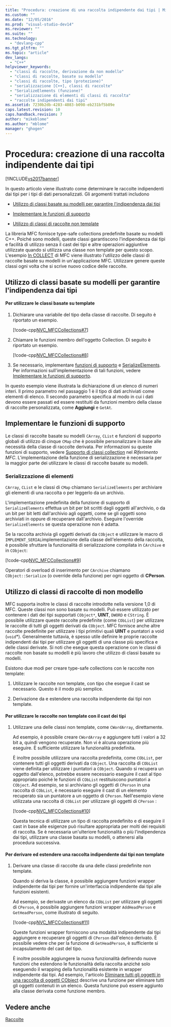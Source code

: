 ```yaml
---
title: "Procedura: creazione di una raccolta indipendente dai tipi | Microsoft Docs"
ms.custom: ""
ms.date: "12/05/2016"
ms.prod: "visual-studio-dev14"
ms.reviewer: ""
ms.suite: ""
ms.technology: 
  - "devlang-cpp"
ms.tgt_pltfrm: ""
ms.topic: "article"
dev_langs: 
  - "C++"
helpviewer_keywords: 
  - "classi di raccolte, derivazione da non modello"
  - "classi di raccolte, basate su modello"
  - "classi di raccolte, tipo (protezione)"
  - "serializzazione [C++], classi di raccolte"
  - "SerializeElements (funzione)"
  - "serializzazione di elementi di classi di raccolta"
  - "raccolte indipendenti dai tipi"
ms.assetid: 7230b2db-4283-4083-b098-eb231bf5b89e
caps.latest.revision: 10
caps.handback.revision: 7
author: "mikeblome"
ms.author: "mblome"
manager: "ghogen"
---
```

# Procedura: creazione di una raccolta indipendente dai tipi
[!INCLUDE[vs2017banner](../assembler/inline/includes/vs2017banner.md)]

In questo articolo viene illustrato come determinare le raccolte indipendenti dai tipi per i tipi di dati personalizzati.  Gli argomenti trattati includono  
  
-   [Utilizzo di classi basate su modelli per garantire l'indipendenza dai tipi](#_core_using_template.2d.based_classes_for_type_safety)  
  
-   [Implementare le funzioni di supporto](#_core_implementing_helper_functions)  
  
-   [Utilizzo di classi di raccolte non template](#_core_using_nontemplate_collection_classes)  
  
 La libreria MFC fornisce type\-safe collections predefinite basate su modelli C\+\+.  Poiché sono modelli, queste classi garantiscono l'indipendenza dai tipi e facilità di utilizzo senza il cast dei tipi e altre operazioni aggiuntive utilizzate quando si utilizza una classe non template per questo scopo.  L'esempio [In COLLECT](../top/visual-cpp-samples.md) di MFC viene illustrato l'utilizzo delle classi di raccolte basate su modelli in un'applicazione MFC.  Utilizzare genere queste classi ogni volta che si scrive nuovo codice delle raccolte.  
  
##  <a name="_core_using_template.2d.based_classes_for_type_safety"></a> Utilizzo di classi basate su modelli per garantire l'indipendenza dai tipi  
  
#### Per utilizzare le classi basate su template  
  
1.  Dichiarare una variabile del tipo della classe di raccolte.  Di seguito è riportato un esempio.  
  
     [!code-cpp[NVC_MFCCollections#7](../mfc/codesnippet/CPP/how-to-make-a-type-safe-collection_1.cpp)]  
  
2.  Chiamare le funzioni membro dell'oggetto Collection.  Di seguito è riportato un esempio.  
  
     [!code-cpp[NVC_MFCCollections#8](../mfc/codesnippet/CPP/how-to-make-a-type-safe-collection_2.cpp)]  
  
3.  Se necessario, implementare [funzioni di supporto](../mfc/reference/collection-class-helpers.md) e [SerializeElements](../Topic/SerializeElements.md).  Per informazioni sull'implementazione di tali funzioni, vedere [Implementare le funzioni di supporto](#_core_implementing_helper_functions).  
  
 In questo esempio viene illustrata la dichiarazione di un elenco di numeri interi.  Il primo parametro nel passaggio 1 è il tipo di dati archiviati come elementi di elenco.  Il secondo parametro specifica al modo in cui i dati devono essere passati ed essere restituiti da funzioni membro della classe di raccolte personalizzata, come **Aggiungi** e `GetAt`.  
  
##  <a name="_core_implementing_helper_functions"></a> Implementare le funzioni di supporto  
 Le classi di raccolte basate su modelli `CArray`, `CList` e funzioni di supporto globali di utilizzo di cinque `CMap` che è possibile personalizzare in base alle necessità della classe di raccolte derivata.  Per informazioni su queste funzioni di supporto, vedere [Supporto di classi collection](../mfc/reference/collection-class-helpers.md) nel *Riferimento MFC*.  L'implementazione della funzione di serializzazione è necessaria per la maggior parte dei utilizzare le classi di raccolte basate su modelli.  
  
###  <a name="_core_serializing_elements"></a> Serializzazione di elementi  
 `CArray`, `CList` e le classi di `CMap` chiamano `SerializeElements` per archiviare gli elementi di una raccolta o per leggerlo da un archivio.  
  
 L'implementazione predefinita della funzione di supporto di `SerializeElements` effettua un bit per bit scritti dagli oggetti all'archivio, o da un bit per bit letti dall'archivio agli oggetti, come se gli oggetti sono archiviati in oppure di recuperare dall'archivio.  Eseguire l'override `SerializeElements` se questa operazione non è adatta.  
  
 Se la raccolta archivia gli oggetti derivati da `CObject` e utilizzare le macro di `IMPLEMENT_SERIAL`implementazione della classe dell'elemento della raccolta, è possibile sfruttare la funzionalità di serializzazione compilata in `CArchive` e in `CObject`:  
  
 [!code-cpp[NVC_MFCCollections#9](../mfc/codesnippet/CPP/how-to-make-a-type-safe-collection_3.cpp)]  
  
 Operatori di overload di inserimento per `CArchive` chiamano `CObject::Serialize` \(o override della funzione\) per ogni oggetto di **CPerson**.  
  
##  <a name="_core_using_nontemplate_collection_classes"></a> Utilizzo di classi di raccolte di non modello  
 MFC supporta inoltre le classi di raccolte introdotte nella versione 1,0 di MFC.  Queste classi non sono basate su modelli.  Può essere utilizzato per contenere i dati dei tipi supportati `CObject*`, **UINT**, `DWORD` e `CString`.  È possibile utilizzare queste raccolte predefinite \(come `CObList`\) per utilizzare le raccolte di tutti gli oggetti derivati da `CObject`.  MFC fornisce anche altre raccolte predefinite per utilizzare i tipi primitivi quali **UINT** e puntatori a void \(`void`\*\).  Generalmente tuttavia, è spesso utile definire le proprie raccolte indipendenti dai tipi per utilizzare gli oggetti di una classe più specifica e delle classi derivate.  Si noti che esegue questa operazione con le classi di raccolte non basate su modelli è più lavoro che utilizzo di classi basate su modelli.  
  
 Esistono due modi per creare type\-safe collections con le raccolte non template:  
  
1.  Utilizzare le raccolte non template, con tipo che esegue il cast se necessario.  Questo è il modo più semplice.  
  
2.  Derivazione da e estendere una raccolta indipendente dai tipi non template.  
  
#### Per utilizzare le raccolte non template con il cast dei tipi  
  
1.  Utilizzare una delle classi non template, come `CWordArray`, direttamente.  
  
     Ad esempio, è possibile creare `CWordArray` e aggiungere tutti i valori a 32 bit a, quindi vengono recuperate.  Non vi è alcuna operazione più eseguire.  È sufficiente utilizzare la funzionalità predefinita.  
  
     È inoltre possibile utilizzare una raccolta predefinita, come `CObList`, per contenere tutti gli oggetti derivati da `CObject`.  Una raccolta di `CObList` viene definita per utilizzare i puntatori a `CObject`.  Quando si recupera un oggetto dall'elenco, potrebbe essere necessario eseguire il cast al tipo appropriato poiché le funzioni di `CObList` restituiscono puntatori a `CObject`.  Ad esempio, se si archiviano gli oggetti di `CPerson` in una raccolta di `CObList`, è necessario eseguire il cast di un elemento recuperato sia un puntatore a un oggetto di `CPerson`.  Nell'esempio viene utilizzata una raccolta di `CObList` per utilizzare gli oggetti di `CPerson` :  
  
     [!code-cpp[NVC_MFCCollections#10](../mfc/codesnippet/CPP/how-to-make-a-type-safe-collection_4.cpp)]  
  
     Questa tecnica di utilizzare un tipo di raccolta predefinito e di eseguire il cast in base alle esigenze può risultare appropriata per molti dei requisiti di raccolta.  Se è necessaria un'ulteriore funzionalità o più l'indipendenza dai tipi, utilizzare una classe basata su modelli, o attenersi alla procedura successiva.  
  
#### Per derivare ed estendere una raccolta indipendente dai tipi non template  
  
1.  Derivare una classe di raccolte da una delle classi predefinite non template.  
  
     Quando si deriva la classe, è possibile aggiungere funzioni wrapper indipendente dai tipi per fornire un'interfaccia indipendente dai tipi alle funzioni esistenti.  
  
     Ad esempio, se derivaste un elenco da `CObList` per utilizzare gli oggetti di `CPerson`, è possibile aggiungere funzioni wrapper `AddHeadPerson` e `GetHeadPerson`, come illustrato di seguito.  
  
     [!code-cpp[NVC_MFCCollections#11](../mfc/codesnippet/CPP/how-to-make-a-type-safe-collection_5.h)]  
  
     Queste funzioni wrapper forniscono una modalità indipendente dai tipi aggiungere e recuperare gli oggetti di `CPerson` dall'elenco derivato.  È possibile vedere che per la funzione di `GetHeadPerson`, è sufficiente si incapsulamento del cast del tipo.  
  
     È inoltre possibile aggiungere la nuova funzionalità definendo nuove funzioni che estendono le funzionalità della raccolta anziché solo eseguendo il wrapping della funzionalità esistente in wrapper indipendente dai tipi.  Ad esempio, l'articolo [Eliminare tutti gli oggetti in una raccolta di oggetti CObject](../mfc/deleting-all-objects-in-a-cobject-collection.md) descrive una funzione per eliminare tutti gli oggetti contenuti in un elenco.  Questa funzione può essere aggiunto alla classe derivata come funzione membro.  
  
## Vedere anche  
 [Raccolte](../mfc/collections.md)